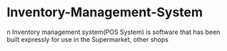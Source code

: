 # Inventory-Management-System
n Inventory management system(POS System) is software that has been built  expressly for use in the Supermarket, other shops 
